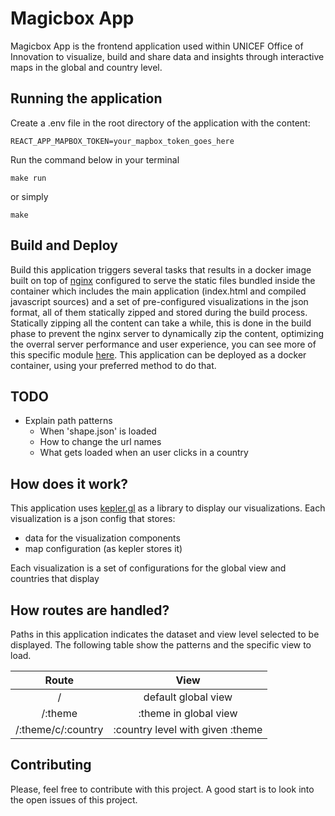 # Magicbox App

Magicbox App is the frontend application used within UNICEF Office of Innovation to visualize, build and share data and insights through interactive maps in the global and country level.

## Running the application

Create a .env file in the root directory of the application with the content:

```
REACT_APP_MAPBOX_TOKEN=your_mapbox_token_goes_here
```

Run the command below in your terminal

```console
make run
```

or simply

```console
make
```

## Build and Deploy

Build this application triggers several tasks that results in a docker image built on top of [nginx](https://hub.docker.com/_/nginx/) configured to serve the static files bundled inside the container which includes the main application (index.html and compiled javascript sources) and a set of pre-configured visualizations in the json format, all of them statically zipped and stored during the build process.
Statically zipping all the content can take a while, this is done in the build phase to prevent the nginx server to dynamically zip the content, optimizing the overral server performance and user experience, you can see more of this specific module [here](http://nginx.org/en/docs/http/ngx_http_gzip_static_module.html).
This application can be deployed as a docker container, using your preferred method to do that.

## TODO
  * Explain path patterns
    * When 'shape.json' is loaded
    * How to change the url names
    * What gets loaded when an user clicks in a country

## How does it work?

This application uses [kepler.gl](https://github.com/keplergl/kepler.gl) as a library to display our visualizations. Each visualization is a json config that stores:
  - data for the visualization components
  - map configuration (as kepler stores it)

Each visualization is a set of configurations for the global view and countries that display

## How routes are handled?

Paths in this application indicates the dataset and view level selected to be displayed. The following table show the patterns and the specific view to load.

| Route              | View                                      |
|:------------------:|:-----------------------------------------:|
| /                  | default global view                       |
| /:theme            | :theme in global view                     |
| /:theme/c/:country | :country level with given :theme          |

## Contributing

Please, feel free to contribute with this project. A good start is to look into the open issues of this project.

